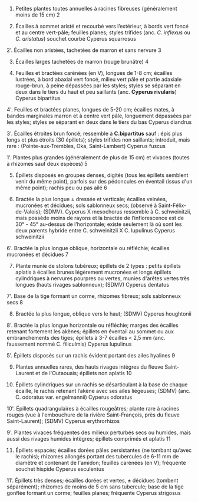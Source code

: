 1. Petites plantes toutes annuelles à racines fibreuses (généralement moins de 15 cm) 2

2. Écailles à sommet aristé et recourbé vers l’extérieur, à bords vert foncé et au centre vert-pâle; feuilles planes;
styles trifides (anc. _C. inflexus_ ou *C. aristatus*)
souchet courbé Cyperus squarrosus

2'. Écailles non aristées, tachetées de marron et sans nervure 3

3. Écailles larges tachetées de marron (rouge brunâtre) 4

4. Feuilles et bractées carénées (en V), longues de 1-8 cm; écailles lustrées, à bord abaxial vert foncé, milieu vert
pâle et partie adaxiale rouge-brun, à peine dépassées par les styles; styles se séparant en deux dans le tiers du
haut et peu saillants (anc. __Cyperus rivularis__)
Cyperus bipartitus

4'. Feuilles et bractées planes, longues de 5-20 cm; écailles mates, à bandes marginales marron et à centre vert
pâle, longuement dépassées par les styles; styles se séparant en deux dans le tiers du bas
Cyperus diandrus

3'. Écailles étroites brun foncé; ressemble à **C.bipartitus** sauf : épis plus longs et plus étroits (30 épillets);
styles trifides non saillants; introduit, mais rare : (Pointe-aux-Trembles, Oka, Saint-Lambert)
Cyperus fuscus

1'. Plantes plus grandes (généralement de plus de 15 cm) et vivaces (toutes à rhizomes sauf deux espèces) 5

5. Épillets disposés en groupes denses, digités (tous les épillets semblent venir du même point), parfois sur des pédoncules
en éventail (issus d'un même point); rachis peu ou pas ailé 6

6. Bractée la plus longue ± dressée et verticale; écailles veinées, mucronées et décidues; sols sablonneux secs;
(observé à Saint-Félix-de-Valois); (SDMV). Cyperus X mesochorus ressemble à C. schweinitzii, mais possède moins de rayons et la bractée de l’inflorescence est de 30° - 45°
au-dessus de l’horizontale; existe seulement là où sont les deux parents
hybride entre C. schweinitzii X C. lupulinus
Cyperus schweinitzii


6'. Bractée la plus longue oblique, horizontale ou réfléchie; écailles mucronées et décidues 7

7. Plante munie de stolons tubéreux; épillets de 2 types : petits épillets aplatis à écailles brunes légèrement
mucronées et longs épillets cylindriques à nervures pourpres ou vertes, munies d'arêtes vertes très longues
(hauts rivages sablonneux); (SDMV)
Cyperus dentatus

7'. Base de la tige formant un corme, rhizomes fibreux; sols sablonneux secs 8

8. Bractée la plus longue, oblique vers le haut; (SDMV) Cyperus houghtonii

8'. Bractée la plus longue horizontale ou réfléchie; marges des écailles retenant fortement les akènes;
épillets en éventail au sommet ou aux embranchements des tiges; épillets à 3-7 écailles < 2,5 mm
(anc. faussement nommé C. filiculmis)
Cyperus lupulinus

5'. Épillets disposés sur un rachis évident portant des ailes hyalines 9

9. Plantes annuelles rares, des hauts rivages intègres du fleuve Saint-Laurent et de l'Outaouais; épillets non aplatis 10

10. Épillets cylindriques sur un rachis se désarticulant à la base de chaque écaille, le rachis retenant l’akène avec
ses ailes liégeuses; (SDMV) (anc. C. odoratus var. engelmannii)
Cyperus odoratus

10'. Épillets quadrangulaires à écailles rougeâtres; plante rare à racines rouges (vue à l'embouchure de la rivière
Saint-François, près du fleuve Saint-Laurent); (SDMV)
Cyperus erythrorhizos

9'. Plantes vivaces fréquentes des milieux perturbés secs ou humides, mais aussi des rivages humides intègres;
épillets comprimés et aplatis 11

11. Épillets espacés; écailles dorées pâles persistantes (ne tombant qu’avec le rachis); rhizomes allongés portant
des tubercules de 6-11 mm de diamètre et contenant de l'amidon; feuilles carénées (en V); fréquente
souchet hispide Cyperus esculentus

11'. Épillets très denses; écailles dorées et vertes, ± décidues (tombent séparément); rhizomes de moins de 5 cm
sans tubercule; base de la tige gonflée formant un corme; feuilles planes; fréquente
Cyperus strigosus
